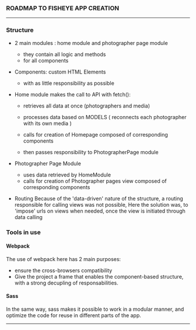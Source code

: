 ### ROADMAP TO FISHEYE APP CREATION
----


### Structure

- 2 main modules : home module and photographer page module
    - they contain all logic and methods
    - for all components

- Components: custom HTML Elements
    - with as little responsibility as possible 

- Home module makes the call to API with fetch():
    - retrieves all data at once (photographers and media)
    - processes data based on MODELS ( reconnects each photographer with its own media )

    - calls for creation of Homepage composed of corresponding components
    - then passes responsibility to PhotographerPage module

- Photographer Page Module
    - uses data retrieved by HomeModule
    - calls for creation of Photographer pages view composed of corresponding components


- Routing
Because of the 'data-driven' nature of the structure, a routing responsible for calling views was not possible,
Here the solution was, to 'impose' urls on views when needed, once the view is initiated through data calling


### <b>Tools in use</b>

#### Webpack
The use of webpack here has 2 main purposes: 
 - ensure the cross-browsers compatibility
 - Give the project a frame that enables the component-based structure, with a strong decupling of responsabilities.


#### Sass
 In the same way, sass makes it possible to work in a modular manner, and optimize the code for reuse in different parts of the app.

 ---


